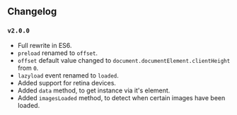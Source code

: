 ## Changelog
### `v2.0.0`
* Full rewrite in ES6.
* `preload` renamed to `offset`.
* `offset` default value changed to `document.documentElement.clientHeight` from `0`.
* `lazyload` event renamed to `loaded`.
* Added support for retina devices.
* Added `data` method, to get instance via it's element.
* Added `imagesLoaded` method, to detect when certain images have been loaded.
